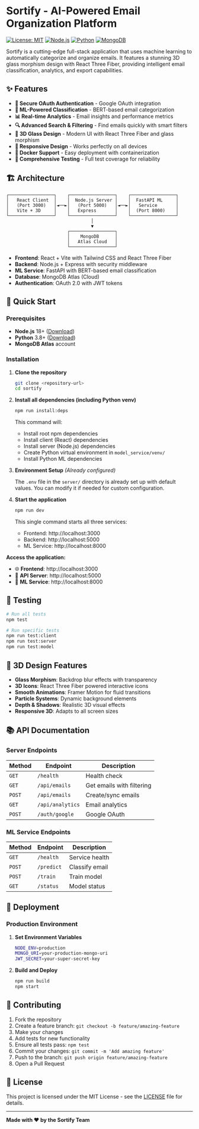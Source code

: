 # Sortify - AI-Powered Email Organization Platform

[![License: MIT](https://img.shields.io/badge/License-MIT-blue.svg)](https://opensource.org/licenses/MIT)
[![Node.js](https://img.shields.io/badge/Node.js-18+-green.svg)](https://nodejs.org/)
[![Python](https://img.shields.io/badge/Python-3.8+-blue.svg)](https://python.org/)
[![MongoDB](https://img.shields.io/badge/MongoDB-Atlas-green.svg)](https://mongodb.com/)

Sortify is a cutting-edge full-stack application that uses machine learning to automatically categorize and organize emails. It features a stunning 3D glass morphism design with React Three Fiber, providing intelligent email classification, analytics, and export capabilities.

## ✨ Features

- **🔐 Secure OAuth Authentication** - Google OAuth integration
- **🤖 ML-Powered Classification** - BERT-based email categorization
- **📊 Real-time Analytics** - Email insights and performance metrics
- **🔍 Advanced Search & Filtering** - Find emails quickly with smart filters
- **🎨 3D Glass Design** - Modern UI with React Three Fiber and glass morphism
- **📱 Responsive Design** - Works perfectly on all devices
- **🚀 Docker Support** - Easy deployment with containerization
- **🧪 Comprehensive Testing** - Full test coverage for reliability

## 🏗️ Architecture

```
┌─────────────────┐    ┌─────────────────┐    ┌─────────────────┐
│   React Client  │    │  Node.js Server │    │  FastAPI ML     │
│   (Port 3000)   │◄──►│   (Port 5000)   │◄──►│   Service       │
│   Vite + 3D     │    │   Express       │    │  (Port 8000)    │
└─────────────────┘    └─────────────────┘    └─────────────────┘
                                │
                                ▼
                       ┌─────────────────┐
                       │    MongoDB      │
                       │   Atlas Cloud   │
                       └─────────────────┘
```

- **Frontend**: React + Vite with Tailwind CSS and React Three Fiber
- **Backend**: Node.js + Express with security middleware
- **ML Service**: FastAPI with BERT-based email classification
- **Database**: MongoDB Atlas (Cloud)
- **Authentication**: OAuth 2.0 with JWT tokens

## 🚀 Quick Start

### Prerequisites

- **Node.js** 18+ ([Download](https://nodejs.org/))
- **Python** 3.8+ ([Download](https://python.org/))
- **MongoDB Atlas** account

### Installation

1. **Clone the repository**
   ```bash
   git clone <repository-url>
   cd sortify
   ```

2. **Install all dependencies (including Python venv)**
   ```bash
   npm run install:deps
   ```
   
   This command will:
   - Install root npm dependencies
   - Install client (React) dependencies
   - Install server (Node.js) dependencies
   - Create Python virtual environment in `model_service/venv/`
   - Install Python ML dependencies

3. **Environment Setup** _(Already configured)_
   
   The `.env` file in the `server/` directory is already set up with default values.
   You can modify it if needed for custom configuration.

4. **Start the application**
   ```bash
   npm run dev
   ```
   
   This single command starts all three services:
   - Frontend: http://localhost:3000
   - Backend: http://localhost:5000
   - ML Service: http://localhost:8000

**Access the application:**
- 🌐 **Frontend**: http://localhost:3000
- 🔌 **API Server**: http://localhost:5000
- 🤖 **ML Service**: http://localhost:8000

## 🧪 Testing

```bash
# Run all tests
npm test

# Run specific tests
npm run test:client
npm run test:server
npm run test:model
```

## 🎨 3D Design Features

- **Glass Morphism**: Backdrop blur effects with transparency
- **3D Icons**: React Three Fiber powered interactive icons
- **Smooth Animations**: Framer Motion for fluid transitions
- **Particle Systems**: Dynamic background elements
- **Depth & Shadows**: Realistic 3D visual effects
- **Responsive 3D**: Adapts to all screen sizes

## 📚 API Documentation

### Server Endpoints

| Method | Endpoint | Description |
|--------|----------|-------------|
| `GET` | `/health` | Health check |
| `GET` | `/api/emails` | Get emails with filtering |
| `POST` | `/api/emails` | Create/sync emails |
| `GET` | `/api/analytics` | Email analytics |
| `POST` | `/auth/google` | Google OAuth |

### ML Service Endpoints

| Method | Endpoint | Description |
|--------|----------|-------------|
| `GET` | `/health` | Service health |
| `POST` | `/predict` | Classify email |
| `POST` | `/train` | Train model |
| `GET` | `/status` | Model status |

## 🚀 Deployment

### Production Environment

1. **Set Environment Variables**
   ```bash
   NODE_ENV=production
   MONGO_URI=your-production-mongo-uri
   JWT_SECRET=your-super-secret-key
   ```

2. **Build and Deploy**
   ```bash
   npm run build
   npm start
   ```

## 🤝 Contributing

1. Fork the repository
2. Create a feature branch: `git checkout -b feature/amazing-feature`
3. Make your changes
4. Add tests for new functionality
5. Ensure all tests pass: `npm test`
6. Commit your changes: `git commit -m 'Add amazing feature'`
7. Push to the branch: `git push origin feature/amazing-feature`
8. Open a Pull Request

## 📄 License

This project is licensed under the MIT License - see the [LICENSE](LICENSE) file for details.

---

**Made with ❤️ by the Sortify Team**
